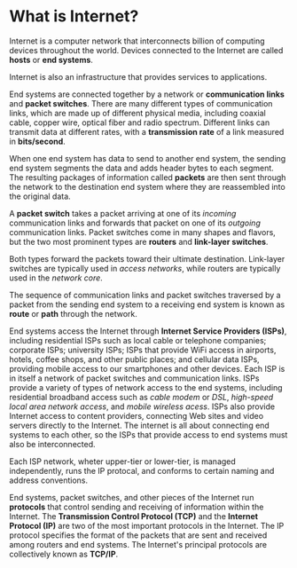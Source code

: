 <h1>What is Internet?</h1>

Internet is a computer network that interconnects billion of computing devices
throughout the world. Devices connected to the Internet are called **hosts**
or **end systems**. 

Internet is also an infrastructure that provides services to applications. 

End systems are connected together by a network or **communication links** 
and **packet switches**. There are many different types of communication
links, which are made up of different physical media, including coaxial 
cable, copper wire, optical fiber and radio spectrum. Different links can 
transmit data at different rates, with a **transmission rate** of a link 
measured in **bits/second**.

When one end system has data to send to another end system, the sending end 
system segments the data and adds header bytes to each segment. The resulting
packages of information called **packets** are then sent through the network 
to the destination end system where they are reassembled into the original data.

A **packet switch** takes a packet arriving at one of its *incoming* 
communication links and forwards that packet on one of its *outgoing*
communication links. Packet switches come in many shapes and flavors, but 
the two most prominent types are **routers** and **link-layer switches**. 

Both types forward the packets toward their ultimate destination. Link-layer 
switches are typically used in *access networks*, while routers are typically 
used in the *network core*. 

The sequence of communication links and packet switches traversed by a packet 
from the sending end system to a receiving end system is known as 
**route** or **path** through the network. 

End systems access the Internet through **Internet Service Providers (ISPs)**,
including residential ISPs such as local cable or telephone companies; 
corporate ISPs; university ISPs; ISPs that provide WiFi access in airports, 
hotels, coffee shops, and other public places; and cellular data ISPs, providing
mobile access to our smartphones and other devices. Each ISP is in itself 
a network of packet switches and communication links. ISPs provide a variety 
of types of network access to the end systems, including residential broadband
access such as *cable modem* or *DSL*, *high-speed local area network access*,
and *mobile wireless acess*. ISPs also provide Internet access to content 
providers, connecting Web sites and video servers directly to the Internet. 
The internet is all about connecting end systems to each other, so the ISPs
that provide access to end systems must also be interconnected. 

Each ISP network, wheter upper-tier or lower-tier, is managed independently,
runs the IP protocal, and conforms to certain naming and address conventions. 


End systems, packet switches, and other pieces of the Internet run **protocols**
that control sending and receiving of information within the Internet.
The **Transmission Control Protocol (TCP)** and the **Internet Protocol (IP)**
are two of the most important protocols in the Internet. The IP protocol 
specifies the format of the packets that are sent and received among routers 
and end systems. The Internet's principal protocols are collectively 
known as **TCP/IP**. 
